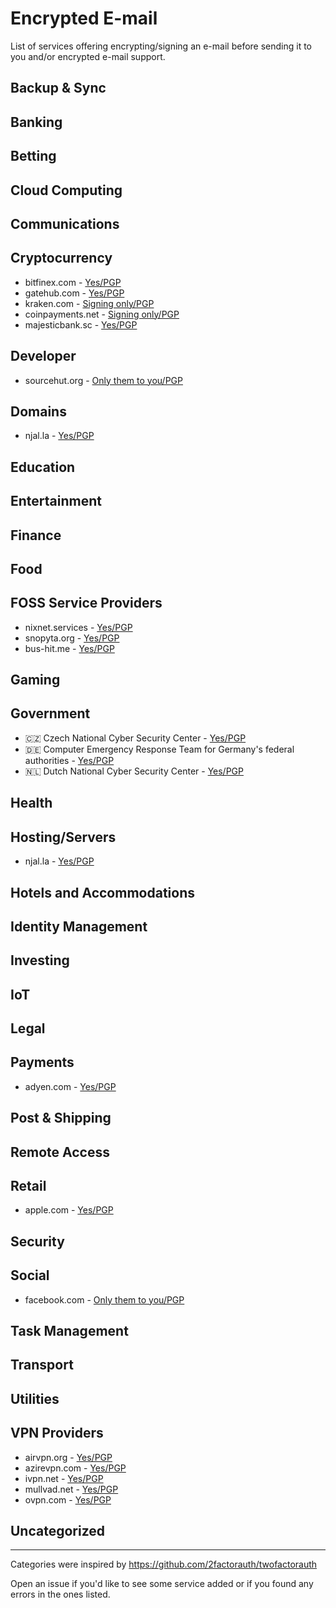 # Encrypted E-mail

List of services offering encrypting/signing an e-mail before sending it to you and/or encrypted e-mail support.

## Backup & Sync

## Banking

## Betting

## Cloud Computing

## Communications

## Cryptocurrency

 - bitfinex.com - [Yes/PGP](https://www.bitfinex.com/security-policy/)
 - gatehub.com - [Yes/PGP](https://support.gatehub.net/hc/en-us/articles/360021238114-GPG-PGP-Encryption-Support)
 - kraken.com - [Signing only/PGP](https://www.kraken.com/en-us/features/security/pgp)
 - coinpayments.net - [Signing only/PGP](https://www.coinpayments.net/help-signed-emails)
 - majesticbank.sc - [Yes/PGP](https://majesticbank.sc/contact-us)

## Developer

 - sourcehut.org - [Only them to you/PGP](https://sourcehut.org/blog/2020-03-04-when-you-lose-2fa/)

## Domains

 - njal.la - [Yes/PGP](https://njal.la/faq/)

## Education

## Entertainment

## Finance

## Food

## FOSS Service Providers

 - nixnet.services - [Yes/PGP](https://nixnet.services/contact/)
 - snopyta.org - [Yes/PGP](https://snopyta.org)
 - bus-hit.me - [Yes/PGP](https://austinhuang.me/#contact-me)

## Gaming

## Government

- 🇨🇿 Czech National Cyber Security Center - [Yes/PGP](https://www.govcert.cz/en/contacts/pgp/)
- 🇩🇪 Computer Emergency Response Team for Germany's federal authorities - [Yes/PGP](https://www.bsi.bund.de/EN/Themen/Unternehmen-und-Organisationen/Cyber-Sicherheitslage/Reaktion/CERT-Bund/Kontakt/kontakt.html)
- 🇳🇱 Dutch National Cyber Security Center - [Yes/PGP](https://english.ncsc.nl/contact/pgp-key)

## Health

## Hosting/Servers

 - njal.la - [Yes/PGP](https://njal.la/faq/)

## Hotels and Accommodations

## Identity Management

## Investing

## IoT

## Legal

## Payments

 - adyen.com - [Yes/PGP](https://www.adyen.com/pgp)

## Post & Shipping

## Remote Access

## Retail

 - apple.com - [Yes/PGP](https://support.apple.com/en-us/HT201214)

## Security

## Social

 - facebook.com - [Only them to you/PGP](https://facebook.com/notes/799875270786391/)

## Task Management

## Transport

## Utilities

## VPN Providers

 - airvpn.org - [Yes/PGP](https://airvpn.org/contact/)
 - azirevpn.com - [Yes/PGP](https://www.azirevpn.com/pgp)
 - ivpn.net - [Yes/PGP](https://www.ivpn.net/contactus/)
 - mullvad.net - [Yes/PGP](https://mullvad.net/en/help/using-encrypted-email/)
 - ovpn.com - [Yes/PGP](https://www.ovpn.com/en/contact)

## Uncategorized

---

Categories were inspired by https://github.com/2factorauth/twofactorauth

Open an issue if you'd like to see some service added or if you found any errors in the ones listed.
